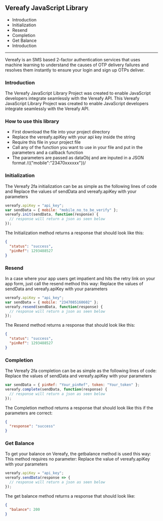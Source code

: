 ## Vereafy JavaScript Library

- Introduction
- Initialization
- Resend
- Completion
- Get Balance
- Introduction

---

Vereafy is an SMS based 2-factor authentication services that uses machine learning to understand the causes of OTP delivery failures and resolves them instantly to ensure your login and sign up OTPs deliver.

### Introduction

The Vereafy JavaScript Library Project was created to enable JavaScript developers integrate seamlessly with the Vereafy API.
This Vereafy JavaScript Library Project was created to enable JavaScript developers integrate seamlessly with the Vereafy API.

### How to use this library

- First download the file into your project directory
- Replace the vereafy.apiKey with your api key inside the string
- Require this file in your project file
- Call any of the function you want to use in your file and put in the parameters and a callback function
- The parameters are passed as dataObj and are inputed in a JSON format /({"mobile":"23470xxxxxx"})/

### Initialization

The Vereafy 2fa initialization can be as simple as the following lines of code and Replace the values of sendData and vereafy.apiKey with your parameters

```js
vereafy.apiKey = "api_key";
var sendData = { mobile: "mobile_no_to_be_verify" };
vereafy.init(sendData, function(response) {
  // response will return a json as seen below
});
```

The Initialization method returns a response that should look like this:

```json
{
  "status": "success",
  "pinRef": 1293488527
}
```

### Resend

In a case where your app users get impatient and hits the retry link on your app form, just call the resend method this way: Replace the values of sendData and vereafy.apiKey with your parameters

```js
vereafy.apiKey = "api_key";
var sendData = { mobile: "2347085160602" };
vereafy.resend(sendData, function(response) {
  // response will return a json as seen below
});
```

The Resend method returns a response that should look like this:

```json
{
  "status": "success",
  "pinRef": 1293488527
}
```

### Completion

The Vereafy 2fa completion can be as simple as the following lines of code: Replace the values of sendData and vereafy.apiKey with your parameters

```js
var sendData = { pinRef: "Your_pinRef", token: "Your_token" };
vereafy.complete(sendData, function(response) {
  // response will return a json as seen below
});
```

The Completion method returns a response that should look like this if the parameters are correct:

```json
{
  "response": "success"
}
```

### Get Balance

To get your balance on Vereafy, the getbalance method is used this way: This method requires no parameter: Replace the value of vereafy.apiKey with your parameters

```js
vereafy.apiKey = "api_key";
vereafy.sendData(response => {
  // response will return a json as seen below
});
```

The get balance method returns a response that should look like:

```json
{
  "balance": 200
}
```
